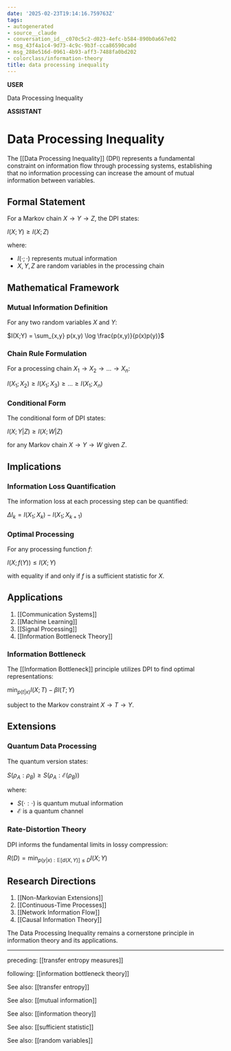 ```yaml
---
date: '2025-02-23T19:14:16.759763Z'
tags:
- autogenerated
- source__claude
- conversation_id__c070c5c2-d023-4efc-b584-890b0a667e02
- msg_43f4a1c4-9d73-4c9c-9b3f-cca86590ca0d
- msg_288e516d-0961-4b93-aff3-7488fa0bd202
- colorclass/information-theory
title: data processing inequality
---
```


**USER**

Data Processing Inequality


**ASSISTANT**

# Data Processing Inequality

The [[Data Processing Inequality]] (DPI) represents a fundamental constraint on information flow through processing systems, establishing that no information processing can increase the amount of mutual information between variables.

## Formal Statement

For a Markov chain $X \to Y \to Z$, the DPI states:

$I(X;Y) \geq I(X;Z)$

where:
- $I(\cdot;\cdot)$ represents mutual information
- $X, Y, Z$ are random variables in the processing chain

## Mathematical Framework

### Mutual Information Definition

For any two random variables $X$ and $Y$:

$I(X;Y) = \sum_{x,y} p(x,y) \log \frac{p(x,y)}{p(x)p(y)}$

### Chain Rule Formulation

For a processing chain $X_1 \to X_2 \to ... \to X_n$:

$I(X_1;X_2) \geq I(X_1;X_3) \geq ... \geq I(X_1;X_n)$

### Conditional Form

The conditional form of DPI states:

$I(X;Y|Z) \geq I(X;W|Z)$

for any Markov chain $X \to Y \to W$ given $Z$.

## Implications

### Information Loss Quantification

The information loss at each processing step can be quantified:

$\Delta I_k = I(X_1;X_k) - I(X_1;X_{k+1})$

### Optimal Processing

For any processing function $f$:

$I(X;f(Y)) \leq I(X;Y)$

with equality if and only if $f$ is a sufficient statistic for $X$.

## Applications

1. [[Communication Systems]]
2. [[Machine Learning]]
3. [[Signal Processing]]
4. [[Information Bottleneck Theory]]

### Information Bottleneck

The [[Information Bottleneck]] principle utilizes DPI to find optimal representations:

$\min_{p(t|x)} I(X;T) - \beta I(T;Y)$

subject to the Markov constraint $X \to T \to Y$.

## Extensions

### Quantum Data Processing

The quantum version states:

$S(ρ_A:ρ_B) \geq S(ρ_A:\mathcal{E}(ρ_B))$

where:
- $S(\cdot:\cdot)$ is quantum mutual information
- $\mathcal{E}$ is a quantum channel

### Rate-Distortion Theory

DPI informs the fundamental limits in lossy compression:

$R(D) = \min_{p(y|x): \mathbb{E}[d(X,Y)] \leq D} I(X;Y)$

## Research Directions

1. [[Non-Markovian Extensions]]
2. [[Continuous-Time Processes]]
3. [[Network Information Flow]]
4. [[Causal Information Theory]]

The Data Processing Inequality remains a cornerstone principle in information theory and its applications.


---

preceding: [[transfer entropy measures]]  


following: [[information bottleneck theory]]

See also: [[transfer entropy]]


See also: [[mutual information]]


See also: [[information theory]]


See also: [[sufficient statistic]]


See also: [[random variables]]